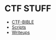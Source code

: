 # CTF STUFF
- [CTF-BIBLE](./CTF-BIBLE)
- [Scripts](./Scripts)
- [Writeups](https://blog.k0imet.tech)
